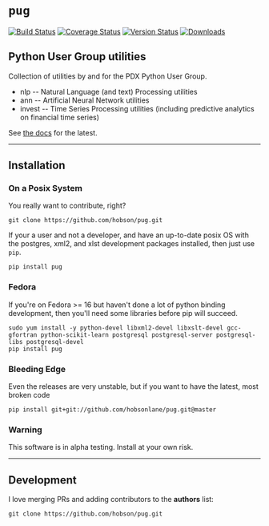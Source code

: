 # `pug`

[![Build Status](https://travis-ci.org/hobson/pug.svg?branch=master "Travis Build & Test Status")](https://travis-ci.org/hobson/pug)
[![Coverage Status](https://coveralls.io/repos/hobson/pug/badge.png)](https://coveralls.io/r/hobson/pug)
[![Version Status](https://pypip.in/v/pug/badge.png)](https://pypi.python.org/pypi/pug/)
[![Downloads](https://pypip.in/d/pug/badge.png)](https://pypi.python.org/pypi/pug/)

## Python User Group utilities

Collection of utilities by and for the PDX Python User Group.

- nlp    -- Natural Language (and text) Processing utilities
- ann    -- Artificial Neural Network utilities
- invest -- Time Series Processing utilities (including predictive analytics on financial time series)

See [the docs](https://github.com/hobsonlane/pug/tree/master/pug/docs "incomplete documentation") for the latest.

---

## Installation

### On a Posix System

You really want to contribute, right?

    git clone https://github.com/hobson/pug.git

If your a user and not a developer, and have an up-to-date posix OS with the postgres, xml2, and xlst development packages installed, then just use `pip`.

    pip install pug

### Fedora

If you're on Fedora >= 16 but haven't done a lot of python binding development, then you'll need some libraries before pip will succeed.

    sudo yum install -y python-devel libxml2-devel libxslt-devel gcc-gfortran python-scikit-learn postgresql postgresql-server postgresql-libs postgresql-devel
    pip install pug

### Bleeding Edge

Even the releases are very unstable, but if you want to have the latest, most broken code

    pip install git+git://github.com/hobsonlane/pug.git@master

### Warning

This software is in alpha testing.  Install at your own risk.

---

## Development

I love merging PRs and adding contributors to the __authors__ list:

    git clone https://github.com/hobson/pug.git
